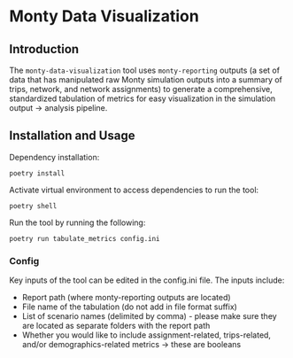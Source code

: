 # Monty Data Visualization

## Introduction

The `monty-data-visualization` tool uses `monty-reporting` outputs (a set of data that has manipulated raw Monty simulation outputs into a summary of trips, network, and network assignments) to generate a comprehensive, standardized tabulation of metrics for easy visualization in the simulation output -> analysis pipeline. 

## Installation and Usage

Dependency installation: 
```
poetry install
```
Activate virtual environment to access dependencies to run the tool:
```
poetry shell
```
Run the tool by running the following:
```
poetry run tabulate_metrics config.ini
```
### Config
Key inputs of the tool can be edited in the config.ini file. The inputs include:
- Report path (where monty-reporting outputs are located)
- File name of the tabulation (do not add in file format suffix)
- List of scenario names (delimited by comma) - please make sure they are located as separate folders with the report path
- Whether you would like to include assignment-related, trips-related, and/or demographics-related metrics -> these are booleans
